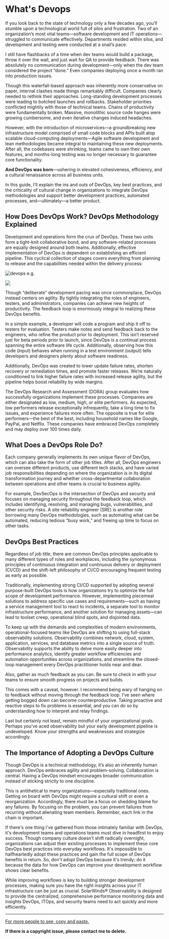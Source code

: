 <header>
<meta name="referrer" content="never">
</header>

# What's Devops

If you look back to the state of technology only a few decades ago, you’ll stumble upon a technological world full of silos and frustration. Two of an organization’s most vital teams—software development and IT operations—struggled to communicate effectively. Departments resided within silos, and development and testing were conducted at a snail’s pace.

I still have flashbacks of a time when dev teams would build a package, throw it over the wall, and just wait for QA to provide feedback. There was absolutely no communication during development—only when the dev team considered the project “done.” Even companies deploying once a month ran into production issues.

Though this waterfall-based approach was inherently more conservative on paper, internal clashes made things remarkably difficult. Companies clearly needed to rethink their approaches. Long-standing development processes were leading to botched launches and rollbacks. Stakeholder priorities conflicted mightily with those of technical teams. Chains of productivity were fundamentally broken. Massive, monolithic source code hanges were growing cumbersome, and even iterative changes induced headaches.

However, with the introduction of microservices—a groundbreaking new infrastructure model comprised of small code blocks and APIs built atop scalable cloud-computing deployments—Agile software development and lean methodologies became integral to maintaining these new deployments. After all, the codebases were shrinking, teams came to own their own features, and months-long testing was no longer necessary to guarantee core functionality.

**And DevOps was born**—ushering in elevated cohesiveness, efficiency, and a cultural renaissance across all business units.

In this guide, I’ll explain the ins and outs of DevOps, key best practices, and the criticality of cultural change in organizations to integrate DevOps methodologies and support better development practices, automated processes, and—ultimately—a better product.

## How Does DevOps Work? DevOps Methodology Explained

Development and operations form the crux of DevOps. These two units form a tight-knit collaborative bond, and any software-related processes are equally designed around both teams. Additionally, effective implementation of DevOps is dependent on establishing an efficient pipeline. This cyclical collection of stages covers everything from planning to release and the capabilities needed within the delivery process:

![devops e.g.](https://github.com/linx-zhang/static/blob/main/python/DevOps-lifecycle-capabilities-1024x621.png?raw=true)

<img src="http://m.qpic.cn/psc?/V52HCgKy0b7Yhv1a5Lcc2Cuwq53oINm3/ruAMsa53pVQWN7FLK88i5ig53.Smmj47X.o94KnbpZoFIMvN2QLop0IkfrG9BppnmicAPv3.5ThdT1hl8Q2bLKdPmt8vdvAvbXsj9CGSgEk!/b&bo=AARtAgAAAAADB0k!&rf=viewer_4">

Though “deliberate” development pacing was once commonplace, DevOps instead centers on agility. By tightly integrating the roles of engineers, testers, and administrators, companies can achieve new heights of productivity. The feedback loop is enormously integral to realizing these DevOps benefits.

In a simple example, a developer will code a program and ship it off to testers for evaluation. Testers make notes and send feedback back to the engineers, who refine the product prior to deployment. This isn’t reserved just for beta periods prior to launch, since DevOps is a continual process spanning the entire software life cycle. Additionally, observing how this code (input) behaves when running in a test environment (output) tells developers and designers plenty about software readiness.

Additionally, DevOps was created to lower update failure rates, shorten recovery or remediation times, and promote faster releases. We’re naturally conditioned to link higher failure rates with increased release agility, but the pipeline helps boost reliability by wide margins.

The DevOps Research and Assessment (DORA) group evaluates how successfully organizations implement these processes. Companies are either designated as low, medium, high, or elite performers. As expected, low performers release exceptionally infrequently, take a long time to fix issues, and experience failures more often. The opposite is true for elite performers—the best of the best, including household names like Google, PayPal, and Netflix. These companies have embraced DevOps completely and may deploy over 100 times daily.

## What Does a DevOps Role Do?

Each company generally implements its own unique flavor of DevOps, which can also take the form of other job titles. After all, DevOps engineers can oversee different products, use different tech stacks, and have varied job responsibilities depending on where the organization is in its digital transformation journey and whether cross-departmental collaboration between operations and other teams is crucial to business agility.

For example, DevSecOps is the intersection of DevOps and security and focuses on managing security throughout the feedback loop, which includes identifying, resolving, and managing bugs, vulnerabilities, and other security risks. A site reliability engineer (SRE) is another role borrowing many DevOps methodologies, such as automating what can be automated, reducing tedious “busy work,” and freeing up time to focus on other tasks.

## DevOps Best Practices

Regardless of job title, there are common DevOps principles applicable to many different types of roles and workplaces, including the synonymous principles of continuous integration and continuous delivery or deployment (CI/CD) and the shift-left philosophy of CI/CD encouraging frequent testing as early as possible.

Traditionally, implementing strong CI/CD supported by adopting several purpose-built DevOps tools is how organizations try to optimize the full scope of development performance. However, implementing piecemeal solutions to address specific use cases and requirements—such as having a service management tool to react to incidents, a separate tool to monitor infrastructure performance, and another solution for managing assets—can lead to toolset creep, operational blind spots, and disjointed data.

To keep up with the demands and complexities of modern environments, operational-focused teams like DevOps are shifting to using full-stack observability solutions. Observability combines network, cloud, system, application, services, and database metrics into a single source of truth. Observability supports the ability to delve more easily deeper into performance analytics, identify greater workflow efficiencies and automation opportunities across organizations, and streamline the closed-loop management every DevOps practitioner holds near and dear.

Also, gather as much feedback as you can. Be sure to check in with your teams to ensure smooth progress on projects and builds.

This comes with a caveat, however. I recommend being wary of hanging on to feedback without moving through the feedback loop. I’ve seen where getting bogged down can become counterproductive. Taking proactive and reactive steps to fix problems is essential, and you can do so by understanding how to interpret and relay findings.

Last but certainly not least, remain mindful of your organizational goals. Perhaps you’ve aced observability but your early development pipeline is undeveloped. Know your strengths and weaknesses and strategize accordingly.

## The Importance of Adopting a DevOps Culture

Though DevOps is a technical methodology, it’s also an inherently human approach. DevOps embraces agility and problem-solving. Collaboration is central. Having a DevOps mindset encourages broader communication instead of sticking strictly to one discipline.

This is antithetical to many organizations—especially traditional ones. Getting on board with DevOps might require a cultural shift or even a reorganization. Accordingly, there must be a focus on shedding blame for any failures. By focusing on the problem, you can prevent failures from recurring without alienating team members. Remember, each link in the chain is important.

If there's one thing I've gathered from those intimately familiar with DevOps, it's development teams and operations teams must dive in headfirst to enjoy success. Though company culture doesn’t shift radically overnight, organizations can adjust their existing processes to implement these core DevOps best practices into everyday workflows. It's impossible to halfheartedly adopt these practices and gain the full scope of DevOps benefits in return. So, don't adopt DevOps because it's trendy; do it because the data for how DevOps can improve your development workflow shows clear benefits.

While improving workflows is key to building stronger development processes, making sure you have the right insights across your IT infrastructure can be just as crucial. SolarWinds® Observability is designed to provide the centralized, comprehensive performance monitoring data and insights DevOps, ITOps, and security teams need to act quickly and more efficiently.

---

[For more people to see, copy and paste.](https://orangematter.solarwinds.com/2022/03/21/what-is-devops/)

**If there is a copyright issue, please contact me to delete.**
